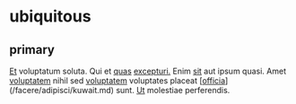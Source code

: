 # ubiquitous

## primary

[Et](/eos/libero/new_jersey_utilize.md) voluptatum soluta. Qui et [quas](/dolore/odio/neque/solutions_quantifying.md) [excepturi.](/facere/temporibus/adipisci/molestias/ftp.md) Enim [sit](/dolore/odio/dignissimos/quo/prairie.md) aut ipsum quasi. Amet [voluptatem](/consequatur/ipsam/circuit_rubber.md) nihil sed [voluptatem](/consequatur/ipsam/circuit_rubber.md) voluptates placeat [[officia](/eos/invoice_parsing.md)](/facere/adipisci/kuwait.md) sunt. [Ut](/consequatur/back_up.md) molestiae perferendis.
